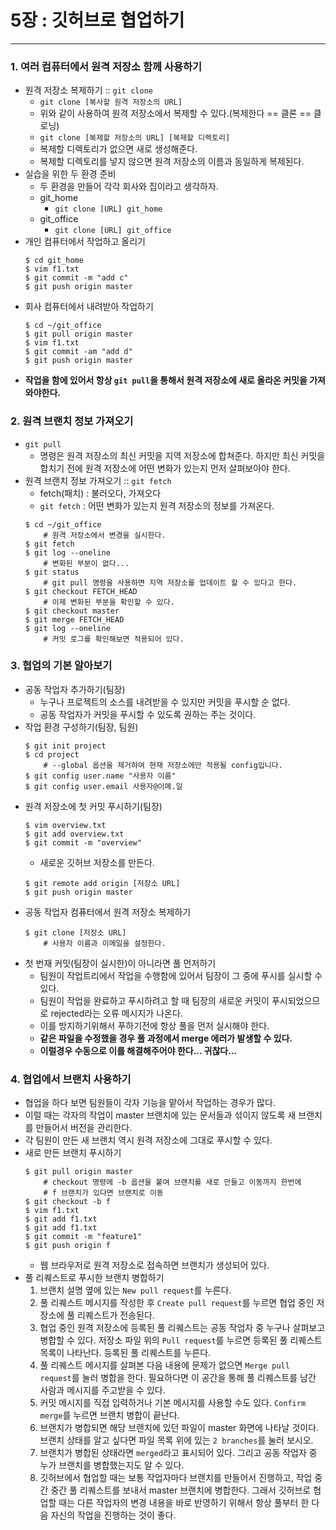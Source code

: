 # 5장 : 깃허브로 협업하기

---

### 1. 여러 컴퓨터에서 원격 저장소 함께 사용하기
- 원격 저장소 복제하기 :: `git clone`
    - `git clone [복사할 원격 저장소의 URL]`
    - 위와 같이 사용하여 원격 저장소에서 복제할 수 있다.(복제한다 == 클론 == 클로닝)
    - `git clone [복제할 저장소의 URL] [복제할 디렉토리]`
    - 복제할 디렉토리가 없으면 새로 생성해준다.
    - 복제할 디렉토리를 넣지 않으면 원격 저장소의 이름과 동일하게 복제된다.
- 실습을 위한 두 환경 준비
    - 두 환경을 만들어 각각 회사와 집이라고 생각하자.
    - git_home
        - `git clone [URL] git_home`
    - git_office
        - `git clone [URL] git_office`
- 개인 컴퓨터에서 작업하고 올리기
    ```
    $ cd git_home
    $ vim f1.txt
    $ git commit -m "add c"
    $ git push origin master
    ```
- 회사 컴퓨터에서 내려받아 작업하기
    ```
    $ cd ~/git_office
    $ git pull origin master
    $ vim f1.txt
    $ git commit -am "add d"
    $ git push origin master
    ```
- **작업을 함에 있어서 항상 `git pull`을 통해서 원격 저장소에 새로 올라온 커밋을 가져와야한다.**

### 2. 원격 브랜치 정보 가져오기
- `git pull`
    - 명령은 원격 저장소의 최신  커밋을 지역 저장소에 합쳐준다. 하지만 최신 커밋을 합치기 전에 원격 저장소에 어떤 변화가 있는지 먼저 살펴보아야 한다.
- 원격 브랜치 정보 가져오기 :: `git fetch`
    - fetch(패치) : 불러오다, 가져오다
    - `git fetch` :  어떤 변화가 있는지 원격 저장소의 정보를 가져온다.
    ```
    $ cd ~/git_office
        # 원격 저장소에서 변경을 실시한다.
    $ git fetch
    $ git log --oneline 
        # 변화된 부분이 없다...
    $ git status
        # git pull 명령을 사용하면 지역 저장소를 업데이트 할 수 있다고 한다.
    $ git checkout FETCH_HEAD
        # 이제 변화된 부분을 확인할 수 있다.
    $ git checkout master
    $ git merge FETCH_HEAD
    $ git log --oneline
        # 커밋 로그를 확인해보면 적용되어 있다.
    ```

### 3. 협업의 기본 알아보기
- 공동 작업자 추가하기(팀장)
    - 누구나 프로젝트의 소스를 내려받을 수 있지만 커밋을 푸시할 순 없다.
    - 공동 작업자가 커밋을 푸시할 수 있도록 권하는 주는 것이다.
- 작업 환경 구성하기(팀장, 팀원)
    ```
    $ git init project
    $ cd project
        # --global 옵션을 제거하여 현재 저장소에만 적용될 config입니다.
    $ git config user.name "사용자 이름"
    $ git config user.email 사용자@이메.일
    ```
- 원격 저장소에 첫 커밋 푸시하기(팀장)
    ```
    $ vim overview.txt
    $ git add overview.txt
    $ git commit -m "overview"
    ```
    - 새로운 깃허브 저장소를 만든다.
    ```
    $ git remote add origin [저장소 URL]
    $ git push origin master
    ```
- 공동 작업자 컴퓨터에서 원격 저장소 복제하기
    ```
    $ git clone [저장소 URL]
        # 사용자 이름과 이메일을 설정한다.
    ```
- 첫 번재 커밋(팀장이 실시한)이 아니라면 풀 먼저하기
    - 팀원이 작업트리에서 작업을 수행함에 있어서 팀장이 그 중에 푸시를 실시할 수 있다.
    - 팀원이 작업을 완료하고 푸시하려고 할 때 팀장의 새로운 커밋이 푸시되었으므로 rejected라는 오류 메시지가 나온다.
    - 이를 방지하기위해서 푸하기전에 항상 풀을 먼저 실시해야 한다.
    - **같은 파일을 수정했을 경우 풀 과정에서 merge 에러가 발생할 수 있다.**
    - **이럴경우 수동으로 이를 해결해주어야 한다... 귀찮다...**

### 4. 협업에서 브랜치 사용하기
- 협업을 하다 보면 팀원들이 각자 기능을 맡아서 작업하는 경우가 많다.
- 이럴 때는 각자의 작업이 master 브랜치에 있는 문서들과 섞이지 않도록 새 브랜치를 만들어서 버전을 관리한다.
- 각 팀원이 만든 새 브랜치 역시 원격 저장소에 그대로 푸시할 수 있다.
- 새로 만든 브랜치 푸시하기
    ```
    $ git pull origin master
        # checkout 명령에 -b 옵션을 붙여 브랜치를 새로 만들고 이동까지 한번에
        # f 브랜치가 있다면 브랜치로 이동
    $ git checkout -b f
    $ vim f1.txt
    $ git add f1.txt
    $ git add f1.txt
    $ git commit -m "feature1"
    $ git push origin f
    ```
    - 웹 브라우저로 원격 저장소로 접속하면 브랜치가 생성되어 있다.
- 풀 리퀘스트로 푸시한 브랜치 병합하기
    1. 브랜치 설명 옆에 있는 `New pull request`를 누른다.
    2. 풀 리퀘스트 메시지를 작성한 후 `Create pull request`를 누르면 협업 중인 저장소에 풀 리퀘스트가 전송된다.
    3. 협업 중인 원격 저장소에 등록된 풀 리퀘스트는 공동 작업자 중 누구나 살펴보고 병합할 수 있다. 저장소 파일 위의 `Pull request`를 누르면 등록된 풀 리퀘스트 목록이 나타난다. 등록된 풀 리퀘스트를 누른다.
    4. 풀 리퀘스트 메시지를 살펴본 다음 내용에 문제가 없으면 `Merge pull request`를 눌러 병합을 한다. 필요하다면 이 공간을 통해 풀 리퀘스트를 남간 사람과 메시지를 주고받을 수 있다.
    5. 커밋 메시지를 직접 입력하거나 기본 메시지를 사용할 수도 있다. `Confirm merge`를 누르면 브랜치 병합이 끝난다.
    6. 브랜치가 병합되면 해당 브랜치에 있던 파일이 master 화면에 나타날 것이다. 브랜치 상태를 알고 싶다면 파일 목록 위에 있는 `2 branches`를 눌러 보시오.
    7. 브랜치가 병합된 상태라면 `merged`라고 표시되어 있다. 그리고 공동 작업자 중 누가 브랜치를 병합했는지도 알 수 있다.
    8. 깃허브에서 협업할 때는 보통 작업자마다 브랜치를 만들어서 진행하고, 작업 중간 중간 풀 리퀘스트를 보내서 master 브랜치에 병합한다. 그래서 깃허브로 협업할 때는 다른 작업자의 변경 내용을 바로 반영하기 위해서 항상 풀부터 한 다음 자신의 작업을 진행하는 것이 좋다.